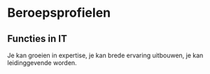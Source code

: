 # Beroepsprofielen

## Functies in IT

Je kan groeien in expertise, je kan brede ervaring uitbouwen, je kan leidinggevende worden.


